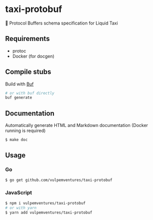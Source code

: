 # taxi-protobuf
📃 Protocol Buffers schema specification for Liquid Taxi

## Requirements

* protoc
* Docker (for docgen)


## Compile stubs

Build with [Buf](https://buf.build)

```bash
# or with buf directly
buf generate
```


## Documentation

Automatically generate HTML and Markdown documentation (Docker running is required)

```sh
$ make doc
```

## Usage

### Go 

```sh
$ go get github.com/vulpemventures/taxi-protobuf
```

### JavaScript 

```sh
$ npm i vulpemventures/taxi-protobuf
# or with yarn
$ yarn add vulpemventures/taxi-protobuf
```